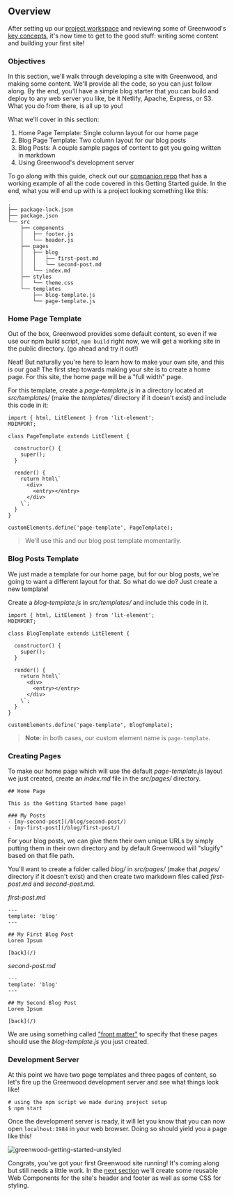 ## Overview
After setting up our [project workspace](/getting-started/project-setup/) and reviewing some of Greenwood's [key concepts](/getting-started/key-concepts/), it's now time to get to the good stuff: writing some content and building your first site!

### Objectives
In this section, we'll walk through developing a site with Greenwood, and making some content.  We'll provide all the code, so you can just follow along.  By the end, you'll have a simple blog starter that you can build and deploy to any web server you like, be it Netlify, Apache, Express, or S3.  What you do from there, is all up to you!  

What we'll cover in this section:
1. Home Page Template: Single column layout for our home page
1. Blog Page Template: Two column layout for our blog posts
1. Blog Posts: A couple sample pages of content to get you going written in markdown
1. Using Greenwood's development server

To go along with this guide, check out our [companion repo](https://github.com/thescientist13/greenwood-getting-started) that has a working example of all the code covered in this Getting Started guide.  In the end, what you will end up with is a project looking something like this:
```render shell
.
├── package-lock.json
├── package.json
└── src
    ├── components
    │   ├── footer.js
    │   └── header.js
    ├── pages
    │   ├── blog
    │   │   ├── first-post.md
    │   │   └── second-post.md
    │   └── index.md
    ├── styles
    │   └── theme.css
    └── templates
        ├── blog-template.js
        └── page-template.js
```

### Home Page Template
Out of the box, Greenwood provides some default content, so even if we use our npm build script, `npm build` right now, we will get a working site in the public directory.  (go ahead and try it out!)


Neat!  But naturally you're here to learn how to make your own site, and this is our goal!  The first step towards making your site is to create a home page.  For this site, the home page will be a "full width" page.  

For this template, create a _page-template.js_ in a directory located at _src/templates/_ (make the _templates/_ directory if it doesn't exist) and include this code in it:
```render javascript
import { html, LitElement } from 'lit-element';
MDIMPORT;

class PageTemplate extends LitElement {

  constructor() {
    super();
  }

  render() {
    return html\`
      <div>
        <entry></entry>
      </div>
    \`;
  }
}

customElements.define('page-template', PageTemplate);
```

> We'll use this and our blog post template momentarily.

### Blog Posts Template
We just made a template for our home page, but for our blog posts, we're going to want a different layout for that.  So what do we do?   Just create a new template!

Create a _blog-template.js_ in _src/templates/_ and include this code in it.
```render javascript
import { html, LitElement } from 'lit-element';
MDIMPORT;

class BlogTemplate extends LitElement {

  constructor() {
    super();
  }

  render() {
    return html\`
      <div>
        <entry></entry>
      </div>
    \`;
  }
}

customElements.define('page-template', BlogTemplate);
```

> **Note**: in both cases, our custom element name is `page-template`.

### Creating Pages
To make our home page which will use the default _page-template.js_ layout we just created, create an _index.md_ file in the _src/pages/_ directory.

```render md
## Home Page

This is the Getting Started home page!

### My Posts
- [my-second-post](/blog/second-post/)
- [my-first-post](/blog/first-post/)
```


For your blog posts, we can give them their own unique URLs by simply putting them in their own directory and by default Greenwood will "slugify" based on that file path.  

You'll want to create a folder called _blog/_ in _src/pages/_ (make that _pages/_ directory if it doesn't exist) and then create two markdown files called _first-post.md_ and _second-post.md_.

_first-post.md_
```render md
---
template: 'blog'
---

## My First Blog Post
Lorem Ipsum

[back](/)
```

_second-post.md_
```render md
---
template: 'blog'
---

## My Second Blog Post
Lorem Ipsum

[back](/)
```

We are using something called ["front matter"](/docs/front-matter) to specify that these pages should use the _blog-template.js_ you just created.

### Development Server
At this point we have two page templates and three pages of content, so let's fire up the Greenwood development server and see what things look like!

```render bash
# using the npm script we made during project setup
$ npm start
```

Once the development server is ready, it will let you know that you can now open `localhost:1984` in your web browser.  Doing so should yield you a page like this!

![greenwood-getting-started-unstyled](https://s3.amazonaws.com/hosted.greenwoodjs.io/getting-started-repo-unstyled-partial.png)


Congrats, you've got your first Greenwood site running!  It's coming along but still needs a little work.  In the [next section](/getting-started/branding/) we'll create some reusable Web Components for the site's header and footer as well as some CSS for styling.
